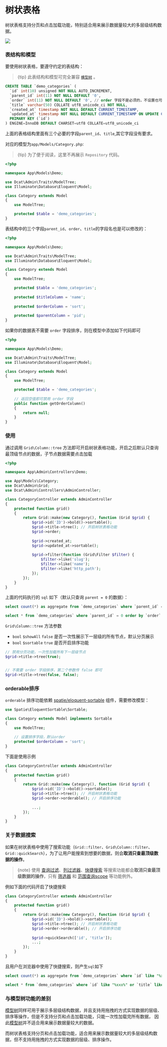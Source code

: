 # 树状表格

树状表格支持分页和点击加载功能，特别适合用来展示数据量较大的多层级结构数据。

<a href="http://103.39.211.179:8080/admin/tree" target="_blank">
    <img class="img img-full" src="{{public}}/assets/img/screenshots/grid-tree.png">
</a>

### 表结构和模型
要使用树状表格，要遵守约定的表结构：

> {tip} 此表结构和模型可完全兼容 <code>[模型树](model-tree.md)</code> 。

```sql
CREATE TABLE `demo_categories` (
  `id` int(10) unsigned NOT NULL AUTO_INCREMENT,
  `parent_id` int(11) NOT NULL DEFAULT '0',
  `order` int(11) NOT NULL DEFAULT '0', // order 字段不是必须的，不设置也可以
  `title` varchar(50) COLLATE utf8_unicode_ci NOT NULL,
  `created_at` timestamp NOT NULL DEFAULT CURRENT_TIMESTAMP,
  `updated_at` timestamp NOT NULL DEFAULT CURRENT_TIMESTAMP ON UPDATE CURRENT_TIMESTAMP,
  PRIMARY KEY (`id`)
) ENGINE=InnoDB DEFAULT CHARSET=utf8 COLLATE=utf8_unicode_ci
```
上面的表格结构里面有三个必要的字段`parent_id`、`title`,其它字段没有要求。

对应的模型为`app/Models/Category.php`:

> {tip} 为了便于阅读，这里不再展示 `Repository` 代码。

```php
<?php

namespace App\Models\Demo;

use Dcat\Admin\Traits\ModelTree;
use Illuminate\Database\Eloquent\Model;

class Category extends Model
{
    use ModelTree;

    protected $table = 'demo_categories';
}
```
表结构中的三个字段`parent_id`、`order`、`title`的字段名也是可以修改的：
```php
<?php

namespace App\Models\Demo;

use Dcat\Admin\Traits\ModelTree;
use Illuminate\Database\Eloquent\Model;

class Category extends Model
{
    use ModelTree;

    protected $table = 'demo_categories';
    
    protected $titleColumn = 'name';
    
    protected $orderColumn = 'sort';
    
    protected $parentColumn = 'pid';
}
```

如果你的数据表不需要 `order` 字段排序，则在模型中添加如下代码即可
```php
<?php

namespace App\Models\Demo;

use Dcat\Admin\Traits\ModelTree;
use Illuminate\Database\Eloquent\Model;

class Category extends Model
{
    use ModelTree;

    protected $table = 'demo_categories';
    
    // 返回空值即可禁用 order 字段
    public function getOrderColumn()
    {
        return null;
    }
}
```


### 使用

通过调用 `Grid\Column::tree` 方法即可开启树状表格功能，开启之后默认只查询最顶级节点的数据，子节点数据需要点击加载

```php
<?php

namespace App\Admin\Controllers\Demo;

use App\Models\Category;
use Dcat\Admin\Grid;
use Dcat\Admin\Controllers\AdminController;

class CategoryController extends AdminController
{
    protected function grid()
    {
        return Grid::make(new Category(), function (Grid $grid) {
            $grid->id('ID')->bold()->sortable();
            $grid->title->tree(); // 开启树状表格功能 
            $grid->order;
    
            $grid->created_at;
            $grid->updated_at->sortable();
            
            $grid->filter(function (Grid\Filter $filter) {
                $filter->like('slug');
                $filter->like('name');
                $filter->like('http_path');
            });
        });
    }
}
```

上面的代码执行的 `sql` 如下（默认只查询 `parent = 0` 的数据）：
```sql
select count(*) as aggregate from `demo_categories` where `parent_id` = 0

select * from `demo_categories` where `parent_id` = 0 order by `order` asc, `id` asc limit 20 offset 0
```


`Grid\Column::tree` 方法参数

+ `bool` `$showAll`  `false`  是否一次性展示下一层级的所有节点，默认分页展示
+ `bool` `$sortable` `true`   是否开启排序功能

```php
// 禁用分页功能，一次性加载所有下一层级节点
$grid->title->tree(true);


// 不需要 order 字段排序，第二个参数传 false 即可
$grid->title->tree(false, false);
```


### orderable排序

`orderable` 排序功能依赖 <a href="https://github.com/spatie/eloquent-sortable" target="__blank">spatie/eloquent-sortable</a> 组件，需要修改模型：

```php
use Spatie\EloquentSortable\Sortable;

class Category extends Model implements Sortable
{
    use ModelTree;
    
    // 设置排序字段，默认order
    protected $orderColumn = 'sort';
}
```

下面是使用示例

```php
class CategoryController extends AdminController
{
    protected function grid()
    {
        return Grid::make(new Category(), function (Grid $grid) {
            $grid->id('ID')->bold()->sortable();
            $grid->title->tree(); // 开启树状表格功能 
            $grid->order->orderable(); // 开启排序功能
    
            ...;
        });
    }
}
```

### 关于数据搜索

如果在树状表格中使用了搜索功能（`Grid::filter`、`Grid\Column::filter`、`Grid::quickSearch`），为了让用户能搜索到想要的数据，则会<b>取消只查最顶级数据的操作</b>。

> {note} 使用 [查询过滤](model-grid-filters.md)、[列过滤器](model-grid-column-filter.md)、[快捷搜索](model-grid-quick-search.md) 等搜索功能都会<b>取消只查最顶级数据的操作</b>，只有 [筛选器](model-grid-selector.md) 和 [范围查询scope](model-grid-filters.md#scope) 等功能例外。


例如下面的代码开启了快捷搜索
```php
class CategoryController extends AdminController
{
    protected function grid()
    {
        return Grid::make(new Category(), function (Grid $grid) {
            $grid->id('ID')->bold()->sortable();
            $grid->title->tree(); // 开启树状表格功能 
            $grid->order->orderable(); // 开启排序功能
    
            $grid->quickSearch(['id', 'title']);
            ...;
        });
    }
}
```

且用户在浏览器中使用了快捷搜索，则产生`sql`如下

```sql
select count(*) as aggregate from `demo_categories` where `id` like "%xxx%" or `title` like "%xxx%"

select * from `demo_categories` where `id` like "%xxx%" or `title` like "%xxx%" order by `order` asc, `id` asc limit 20 offset 0
```

### 与模型树功能的差别

[模型树](model-tree.md)同样可用于展示多层级结构数据，并且支持用拖拽的方式实现数据的层级、排序等操作，但是不支持分页和点击加载功能，只能一次性加载完所有数据，
因此[模型树](model-tree.md)并不适合用来展示数据量较大的数据。


而树状表格支持分页和点击加载功能，适合用来展示数据量较大的多层级结构数据，但不支持用拖拽的方式实现数据的层级、排序操作。
